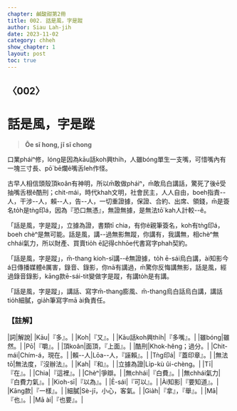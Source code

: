 ```yaml
---
chapter: 鹹酸甜第2冊
title: 002. 話是風，字是蹤
author: Siau Lah-jih
date: 2023-11-02
category: chheh
show_chapter: 1
layout: post
toc: true
---
```


## 〈002〉
# 話是風，字是蹤
> **Ōe sī hong, jī sī chong**
 
口業pháiⁿ修，lóng是因為kāu話koh興thi̍h，人雖bóng單生一支嘴，可惜嘴內有一塊三寸長、pō͘ bē爛ê嘴舌leh作怪。

古早人相信頭殼頂koân有神明，所以m̄敢做pháiⁿ，m̄敢烏白講話，驚死了後ē受抽嘴舌根ê酷刑；chit-mái，時代khah文明，社會民主，人人自由，boeh指責--人，干涉--人，賴--人，告--人，一切重證據，保證、合約、出席、領錢，m̄是簽名to̍h是tǹg印á，因為『恐口無憑』，無證無據，是無法tō͘ kah人計較--ê。

「話是風，字是蹤」，立據為證，書類tī chia，有你ê親筆簽名，koh有tǹg印á，boeh chèⁿ是無可能。話是風，講--過無影無蹤，你講有，我講無，相chèⁿ無chhái氣力，所以財產、買賣tio̍h ē記得chhōe代書寫字phah契約。

「話是風，字是蹤」，m̄-thang kioh-sī講--ê無證據，to̍h ē-sái烏白講，ài知影今á日傳播媒體ê厲害，錄音、錄影，你nā有講過，m̄驚你反悔講無影，話是風，經過錄音錄影，kāng款ē-sái-tit變做字是蹤，有講to̍h是有講。

「話是風，字是蹤」，講話、寫字m̄-thang膨風、m̄-thang烏白話烏白講，講話tio̍h細膩，gia̍h筆寫字mā ài負責任。
 
### 【註解】

|詞|解說|
|Kāu|『多』。|
|Koh|『又』。|
|Kāu話koh興thi̍h|『多嘴』。|
|雖bóng|雖然。|
|Pō͘|『嚼』。|
|頂koân|面頂，『上面』。|
|酷刑|Khok-hêng；過分。|
|Chit-mái|Chím-á，現在。|
|賴--人|Lōa--人，『誣賴』。|
|Tǹg印á|『蓋印章』。|
|無法tō͘|無法度，『沒辦法』。|
|Kah|『和』。|
|立據為證|Li̍p-kù ûi-chèng。|
|Tī|『在』。|
|Chia|『這裡』。|
|Chèⁿ|爭辯。|
|無chhái|『白費』。|
|無chhái氣力|『白費力氣』。|
|Kioh-sī|『以為』。|
|Ē-sái|『可以』。|
|Ài知影|『要知道』。|
|Kāng款|『一樣』。|
|細膩|Sè-jī，小心，客氣。|
|Gia̍h|『拿』，『舉』。|
|Mā|『也』。|
|Mā ài|『也要』。|
